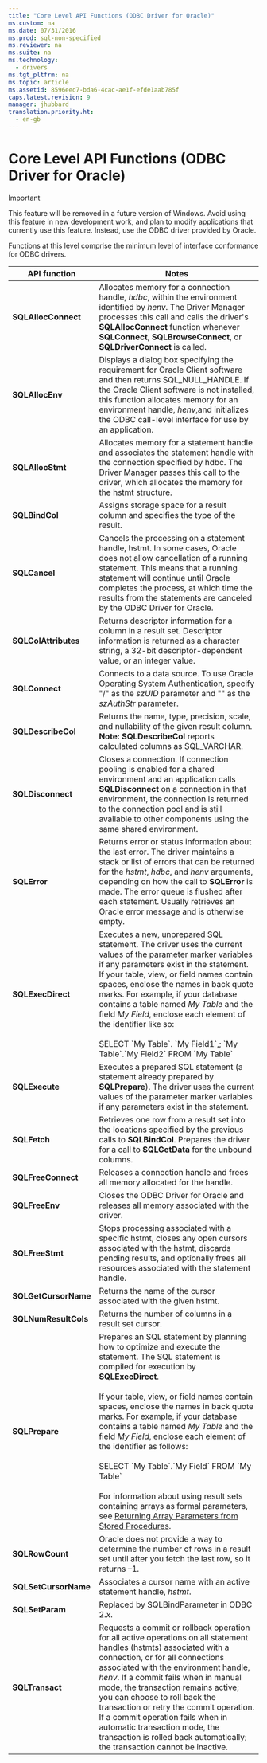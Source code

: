 ```yaml
---
title: "Core Level API Functions (ODBC Driver for Oracle)"
ms.custom: na
ms.date: 07/31/2016
ms.prod: sql-non-specified
ms.reviewer: na
ms.suite: na
ms.technology: 
  - drivers
ms.tgt_pltfrm: na
ms.topic: article
ms.assetid: 8596eed7-bda6-4cac-ae1f-efde1aab785f
caps.latest.revision: 9
manager: jhubbard
translation.priority.ht: 
  - en-gb
---
```

# Core Level API Functions (ODBC Driver for Oracle)
> [!IMPORTANT]  
>  This feature will be removed in a future version of Windows. Avoid using this feature in new development work, and plan to modify applications that currently use this feature. Instead, use the ODBC driver provided by Oracle.  
  
 Functions at this level comprise the minimum level of interface conformance for ODBC drivers.  
  
|API function|Notes|  
|------------------|-----------|  
|**SQLAllocConnect**|Allocates memory for a connection handle, *hdbc*, within the environment identified by *henv*. The Driver Manager processes this call and calls the driver's **SQLAllocConnect** function whenever **SQLConnect**, **SQLBrowseConnect**, or **SQLDriverConnect** is called.|  
|**SQLAllocEnv**|Displays a dialog box specifying the requirement for Oracle Client software and then returns SQL_NULL_HANDLE. If the Oracle Client software is not installed, this function allocates memory for an environment handle, *henv*,and initializes the ODBC call-level interface for use by an application.|  
|**SQLAllocStmt**|Allocates memory for a statement handle and associates the statement handle with the connection specified by hdbc. The Driver Manager passes this call to the driver, which allocates the memory for the hstmt structure.|  
|**SQLBindCol**|Assigns storage space for a result column and specifies the type of the result.|  
|**SQLCancel**|Cancels the processing on a statement handle, hstmt. In some cases, Oracle does not allow cancellation of a running statement. This means that a running statement will continue until Oracle completes the process, at which time the results from the statements are canceled by the ODBC Driver for Oracle.|  
|**SQLColAttributes**|Returns descriptor information for a column in a result set. Descriptor information is returned as a character string, a 32-bit descriptor-dependent value, or an integer value.|  
|**SQLConnect**|Connects to a data source. To use Oracle Operating System Authentication, specify "/" as the *szUID* parameter and "" as the *szAuthStr* parameter.|  
|**SQLDescribeCol**|Returns the name, type, precision, scale, and nullability of the given result column. **Note:**  **SQLDescribeCol** reports calculated columns as SQL_VARCHAR.|  
|**SQLDisconnect**|Closes a connection. If connection pooling is enabled for a shared environment and an application calls **SQLDisconnect** on a connection in that environment, the connection is returned to the connection pool and is still available to other components using the same shared environment.|  
|**SQLError**|Returns error or status information about the last error. The driver maintains a stack or list of errors that can be returned for the *hstmt*, *hdbc*, and *henv* arguments, depending on how the call to **SQLError** is made. The error queue is flushed after each statement. Usually retrieves an Oracle error message and is otherwise empty.|  
|**SQLExecDirect**|Executes a new, unprepared SQL statement. The driver uses the current values of the parameter marker variables if any parameters exist in the statement. If your table, view, or field names contain spaces, enclose the names in back quote marks. For example, if your database contains a table named *My Table* and the field *My Field*, enclose each element of the identifier like so:<br /><br /> SELECT \`My Table\`. \`My Field1\`,; \`My Table\`.\`My Field2\` FROM \`My Table`|  
|**SQLExecute**|Executes a prepared SQL statement (a statement already prepared by **SQLPrepare**). The driver uses the current values of the parameter marker variables if any parameters exist in the statement.|  
|**SQLFetch**|Retrieves one row from a result set into the locations specified by the previous calls to **SQLBindCol**. Prepares the driver for a call to **SQLGetData** for the unbound columns.|  
|**SQLFreeConnect**|Releases a connection handle and frees all memory allocated for the handle.|  
|**SQLFreeEnv**|Closes the ODBC Driver for Oracle and releases all memory associated with the driver.|  
|**SQLFreeStmt**|Stops processing associated with a specific hstmt, closes any open cursors associated with the hstmt, discards pending results, and optionally frees all resources associated with the statement handle.|  
|**SQLGetCursorName**|Returns the name of the cursor associated with the given hstmt.|  
|**SQLNumResultCols**|Returns the number of columns in a result set cursor.|  
|**SQLPrepare**|Prepares an SQL statement by planning how to optimize and execute the statement. The SQL statement is compiled for execution by **SQLExecDirect**.<br /><br /> If your table, view, or field names contain spaces, enclose the names in back quote marks. For example, if your database contains a table named *My Table* and the field *My Field*, enclose each element of the identifier as follows:<br /><br /> SELECT \`My Table\`.\`My Field\` FROM \`My Table`<br /><br /> For information about using result sets containing arrays as formal parameters, see [Returning Array Parameters from Stored Procedures](../content/Returning-Array-Parameters-from-Stored-Procedures.md).|  
|**SQLRowCount**|Oracle does not provide a way to determine the number of rows in a result set until after you fetch the last row, so it returns –1.|  
|**SQLSetCursorName**|Associates a cursor name with an active statement handle, *hstmt*.|  
|**SQLSetParam**|Replaced by SQLBindParameter in ODBC 2.*x*.|  
|**SQLTransact**|Requests a commit or rollback operation for all active operations on all statement handles (hstmts) associated with a connection, or for all connections associated with the environment handle, *henv*. If a commit fails when in manual mode, the transaction remains active; you can choose to roll back the transaction or retry the commit operation. If a commit operation fails when in automatic transaction mode, the transaction is rolled back automatically; the transaction cannot be inactive.|